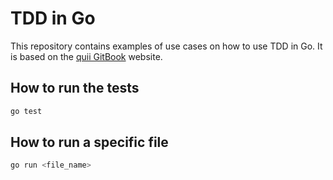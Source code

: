 # TDD in Go

This repository contains examples of use cases on how to use TDD in Go. It is based on the [quii GitBook](https://quii.gitbook.io/learn-go-with-tests/) website.

## How to run the tests

```bash
go test
```

## How to run a specific file

```bash
go run <file_name>
```
